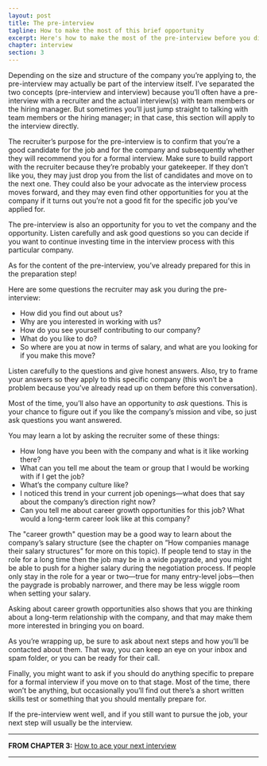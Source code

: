 ```yaml
---
layout: post
title: The pre-interview
tagline: How to make the most of this brief opportunity
excerpt: Here's how to make the most of the pre-interview before you dive into the interview process.
chapter: interview
section: 3
---
```


Depending on the size and structure of the company you’re applying to, the pre-interview may actually be part of the interview itself. I’ve separated the two concepts (pre-interview and interview) because you’ll often have a pre-interview with a recruiter and the actual interview(s) with team members or the hiring manager. But sometimes you’ll just jump straight to talking with team members or the hiring manager; in that case, this section will apply to the interview directly.

The recruiter’s purpose for the pre-interview is to confirm that you’re a good candidate for the job and for the company and subsequently whether they will recommend you for a formal interview. Make sure to build rapport with the recruiter because they’re probably your gatekeeper. If they don’t like you, they may just drop you from the list of candidates and move on to the next one. They could also be your advocate as the interview process moves forward, and they may even find other opportunities for you at the company if it turns out you’re not a good fit for the specific job you’ve applied for.

The pre-interview is also an opportunity for you to vet the company and the opportunity. Listen carefully and ask good questions so you can decide if you want to continue investing time in the interview process with this particular company.

As for the content of the pre-interview, you’ve already prepared for this in the preparation step!

Here are some questions the recruiter may ask you during the pre-interview:

* How did you find out about us?
* Why are you interested in working with us?
* How do you see yourself contributing to our company?
* What do you like to do?
* So where are you at now in terms of salary, and what are you looking for if you make this move?

Listen carefully to the questions and give honest answers. Also, try to frame your answers so they apply to this specific company (this won’t be a problem because you’ve already read up on them before this conversation). 

Most of the time, you’ll also have an opportunity to *ask* questions. This is your chance to figure out if you like the company’s mission and vibe, so just ask questions you want answered.

You may learn a lot by asking the recruiter some of these things:

* How long have you been with the company and what is it like working there?
* What can you tell me about the team or group that I would be working with if I get the job?
* What’s the company culture like?
* I noticed this trend in your current job openings—what does that say about the company’s direction right now?
* Can you tell me about career growth opportunities for this job? What would a long-term career look like at this company?

The "career growth" question may be a good way to learn about the company’s salary structure (see the chapter on “How companies manage their salary structures” for more on this topic). If people tend to stay in the role for a long time then the job may be in a wide paygrade, and you might be able to push for a higher salary during the negotiation process. If people only stay in the role for a year or two—true for many entry-level jobs—then the paygrade is probably narrower, and there may be less wiggle room when setting your salary. 

Asking about career growth opportunities also shows that you are thinking about a long-term relationship with the company, and that may make them more interested in bringing you on board.

As you’re wrapping up, be sure to ask about next steps and how you’ll be contacted about them. That way, you can keep an eye on your inbox and spam folder, or you can be ready for their call.

Finally, you might want to ask if you should do anything specific to prepare for a formal interview if you move on to that stage. Most of the time, there won’t be anything, but occasionally you’ll find out there’s a short written skills test or something that you should mentally prepare for.

If the pre-interview went well, and if you still want to pursue the job, your next step will usually be the interview.

<script async id="_ck_1523" src="https://forms.convertkit.com/1523?v=5"></script>

* * *

<p class="book-excerpt-footer"><strong>FROM CHAPTER 3:</strong> <a href="{{ site.baseurl }}/chapter/interview">How to ace your next interview</a></p>

* * * 